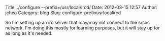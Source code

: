 Title: ./configure --prefix=/usr/local/ircd/
Date: 2012-03-15 12:57
Author: jchen
Category: blog
Slug: configure-prefixusrlocalircd

So I'm setting up an irc server that may/may not connect to the srsirc
network. I'm doing this mostly for learning purposes, but it will stay
up for as long as it's needed.
